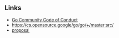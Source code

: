 ## Links

- [Go Community Code of Conduct](https://go.dev/conduct)
- https://cs.opensource.google/go/go/+/master:src/
- [proposal](https://github.com/golang/go/issues/33502)
